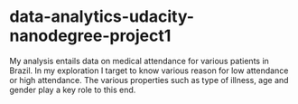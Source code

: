 # data-analytics-udacity-nanodegree-project1
My analysis entails data on medical attendance for various patients in Brazil. In my exploration I target to know various reason for low attendance or high attendance.
The various properties such as type of illness, age and gender play a key role to this end.

